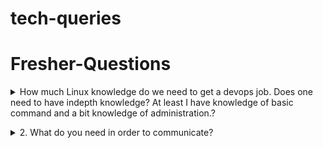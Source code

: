 # tech-queries

# Fresher-Questions

<details>
<summary>How much Linux knowledge do we need to get a devops job. Does one need to have indepth knowledge? At least I have knowledge of basic command and a bit knowledge of administration.?</summary><br><b>

Learning DevOps you need to have basic linux admin commands understanding.Coz in each tool while learning,you aare going to explore/leran/fail/learn that tool based commands.So not an issue.

But when comes to troubleshooting,i am sure many are struggling.Yes.It is devops.Yes it is DevOps Tools.Unfortunaetly it is running on top of Linux OS.So until you are slowly confident/strong in Linux you keep run with many confusions.

To get a devops Job with basic linux commands,knoweledge you can very well learn the below

1. AWS,
2. AWS automation using Ansible
3. AWS automation using Terraform
4. Azure
5. Azure automation using Ansible
6. Azure automation using Terraform
7. Ansible
8. Jenkins - CI/CD
9. Docker
10. Kubernetes
11. Python
12. Use cases

To learn the above you need the following linux skills

1.1. How to create a linx machine in AWS or AZURE or Google Cloud or In your own laptop using vagranet or Vmware workstation or using virtual box.

1. usercreation
2. groupcreation
3. file creation
4. directory creation
5. copy file
6. move file
7. adding user to group
8. file permission
9. changing ownership
10. changing group
11. sudo priviledge
12. compression
13. process
14. logs
15. find,grep,sed,awk command
16. job scheduling
17. package management
18. nmcli command
19. teaming
20. basic partition
21. advance partition
22. network file sharing system
23. samba file sharing
24. ISCSI
25. MariaDatabase
26. Web Services
27. ftp service
28. selinux
29. NTP

USECASE:
1. Localrepo creation
2. DNS server and client configuration
4. rsyslog server
6. virtual host - website hosting
7. virtual host - 2 website hosting
8. DD command - memory and cpu utilization increase
9. dmidecode
  
</b></details>

<details>
  
  
<summary>2. What do you need in order to communicate?</summary><br><b>

To learn below you need to have good strong linux and small bash scripting knoweldge

1. AWS,
2. AWS automation using Ansible
3. AWS automation using Terraform
4. Azure
5. Azure automation using Ansible
6. Azure automation using Terraform
7. Ansible
8. Jenkins - CI/CD
9. Docker
10. Kubernetes

To learn terraform you must need to have good bash scripting knowledge.

Python is someting you need only in below situations

1. If you planning to get into Data analytics related projects
2. If you planning to get into Ansible custom module creation
3. if you are stong in python then many k8s customization can be poissible
  
</b></details>
